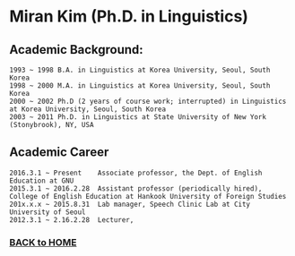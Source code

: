 # Miran Kim (Ph.D. in Linguistics)

## Academic Background:

```  
1993 ~ 1998 B.A. in Linguistics at Korea University, Seoul, South Korea   
1998 ~ 2000 M.A. in Linguistics at Korea University, Seoul, South Korea  
2000 ~ 2002 Ph.D (2 years of course work; interrupted) in Linguistics at Korea University, Seoul, South Korea  
2003 ~ 2011 Ph.D. in Linguistics at State University of New York (Stonybrook), NY, USA  
```  
## Academic Career 

```  
2016.3.1 ~ Present    Associate professor, the Dept. of English Education at GNU  
2015.3.1 ~ 2016.2.28  Assistant professor (periodically hired), College of English Education at Hankook University of Foreign Studies 
201x.x.x ~ 2015.8.31  Lab manager, Speech Clinic Lab at City University of Seoul  
2012.3.1 ~ 2.16.2.28  Lecturer,  
```  

### [BACK to HOME](MK316.github.io)

